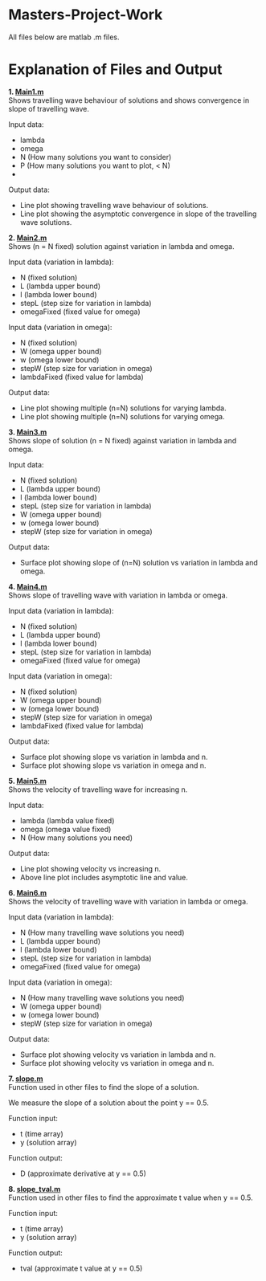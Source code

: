 # Masters-Project-Work
All files below are matlab .m files.

# **Explanation of Files and Output**

**1. <u> Main1.m** </u>\
Shows travelling wave behaviour of solutions and shows convergence in slope of travelling wave.

Input data:
- lambda
- omega
- N (How many solutions you want to consider)
- P (How many solutions you want to plot, < N)
- 
Output data:
- Line plot showing travelling wave behaviour of solutions.
- Line plot showing the asymptotic convergence in slope of the travelling wave solutions.

**2. <u> Main2.m** </u>\
Shows (n = N fixed) solution against variation in lambda and omega.

Input data (variation in lambda):
- N            (fixed solution)
- L            (lambda upper bound)
- l            (lambda lower bound)
- stepL        (step size for variation in lambda)
- omegaFixed   (fixed value for omega)

Input data (variation in omega):
- N             (fixed solution)
- W             (omega upper bound)
- w             (omega lower bound)
- stepW         (step size for variation in omega)
- lambdaFixed   (fixed value for lambda)

Output data:
- Line plot showing multiple (n=N) solutions for varying lambda.
- Line plot showing multiple (n=N) solutions for varying omega.

**3. <u> Main3.m** </u>\
Shows slope of solution (n = N fixed) against variation in lambda and omega.

Input data:
- N            (fixed solution)
- L            (lambda upper bound)
- l            (lambda lower bound)
- stepL        (step size for variation in lambda)
- W            (omega upper bound)
- w            (omega lower bound)
- stepW        (step size for variation in omega)

Output data:
- Surface plot showing slope of (n=N) solution vs variation in lambda and omega.

**4. <u> Main4.m** </u>\
Shows slope of travelling wave with variation in lambda or omega.

Input data (variation in lambda):
- N            (fixed solution)
- L            (lambda upper bound)
- l            (lambda lower bound)
- stepL        (step size for variation in lambda)
- omegaFixed   (fixed value for omega)

Input data (variation in omega):
- N            (fixed solution)
- W            (omega upper bound)
- w            (omega lower bound)
- stepW        (step size for variation in omega)
- lambdaFixed  (fixed value for lambda)

Output data:
- Surface plot showing slope vs variation in lambda and n.
- Surface plot showing slope vs variation in omega and n.

**5. <u> Main5.m** </u>\
Shows the velocity of travelling wave for increasing n.

Input data:
- lambda   (lambda value fixed)
- omega    (omega value fixed)
- N        (How many solutions you need)

Output data:
- Line plot showing velocity vs increasing n.
- Above line plot includes asymptotic line and value.

**6. <u> Main6.m** </u>\
Shows the velocity of travelling wave with variation in lambda or omega.

Input data (variation in lambda):
- N            (How many travelling wave solutions you need)
- L            (lambda upper bound)
- l            (lambda lower bound)
- stepL        (step size for variation in lambda)
- omegaFixed   (fixed value for omega)

Input data (variation in omega):
- N            (How many travelling wave solutions you need)
- W            (omega upper bound)
- w            (omega lower bound)
- stepW        (step size for variation in omega)

Output data:
- Surface plot showing velocity vs variation in lambda and n.
- Surface plot showing velocity vs variation in omega and n.

**7. <u> slope.m** </u>\
Function used in other files to find the slope of a solution.

We measure the slope of a solution about the point y == 0.5.

Function input:
- t   (time array)
- y   (solution array)

Function output:
- D   (approximate derivative at y == 0.5)

**8. <u> slope_tval.m** </u>\
Function used in other files to find the approximate t value when y == 0.5.

Function input:
- t      (time array)
- y      (solution array)

Function output:
- tval   (approximate t value at y == 0.5)

